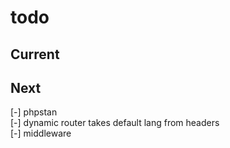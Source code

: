 # todo

## Current

## Next

[-] phpstan  
[-] dynamic router takes default lang from headers  
[-] middleware  
